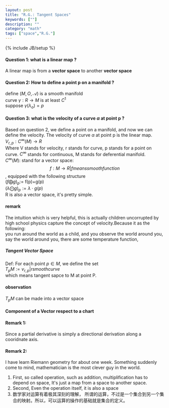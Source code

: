 ```yaml
---
layout: post
title: "R.G.: Tangent Spaces"
keywords: [""]
description: ""
category: "math"
tags: ["space","R.G."]
---
```

{% include JB/setup %}

#### Question 1: what is a linear map ?
A linear map is from a **vector space** to another **vector space**


#### Question 2: How to define a point p on a manifold ?
define $(M,O,\mathscr{A})$ is a smooth manifold <br />
curve $\gamma: R \rightarrow M$ is at least $C^{1}$ <br />
suppose $\gamma(\lambda_{o})=p$


#### Question 3:  what is the velocity of a curve $\alpha$ at point p ?
Based on question 2, we define a point on a manifold, and now we can define the velocity.
The velocity of curve $\alpha$ at point p is the linear map. <br />
$V_{r,p}: C^{\infty}(M) \rightarrow R$ <br />
Where V stands for velocity, r stands for curve, p stands for a point on curve.
$C^{\infty}$ stands for continuous, M stands for deferential manifold. <br />
$C^{\infty}(M)$: stand for a vector space: $${f: M \rightarrow R| f means smooth function}$$, equipped with the following structure <br /> 
$(f\bigoplus g)_{p}$:= f(p)+g(p) <br /> 
$(\lambda\bigodot g)_{p}:= \lambda \cdot g(p)$ <br /> 
R is also a vector space, it's pretty simple.

#### remark
The intuition which is very helpful, this is actually children uncorrupted by high school physics capture
the concept of velocity.Because it as the following: <br />
you run around the world as a child, and you observe the world around you, say the world around you, there are
some temperature function,


##### Tangent Vector Space
Def: For each point $p \in M$, we define the set <br /> 
$T_{p}M :={v_{r,p}| r smooth curve}$ <br />
which means tangent sapce to M at point P. <br />
#### observation
$T_{p}M$ can be made into a vector space

#### Component of a Vector respect to a chart


#### Remark 1:
Since a partial derivative is simply a directional derivation along a cooridnate axis.


#### Remark 2:
I have learn Riemann geometry for about one week. Something suddenly come to  mind, mathematician is the most clever guy in the world.
1. First, so called operation, such as addition, multiplification has to depend on space, It's just a map from a space to another space.
2. Second, Even the operation itself, it is also a space
3. 数学家对运算有着极其深刻的理解， 所谓的运算，不过是一个集合到另一个集合的映射。所以，可以运算的操作的基础就是集合的定义。



